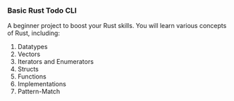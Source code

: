 ### Basic Rust Todo CLI

A beginner project to boost your Rust skills. You will learn various concepts of Rust, including:

1. Datatypes 
2. Vectors
3. Iterators and Enumerators
4. Structs 
5. Functions
6. Implementations 
7. Pattern-Match
